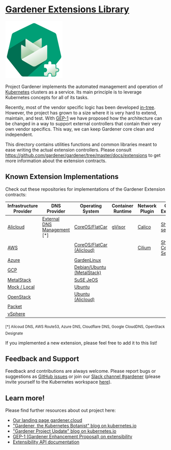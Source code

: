 # [Gardener Extensions Library](https://gardener.cloud)

![Gardener Extensions Logo](../logo/gardener-extension-180px.png)

Project Gardener implements the automated management and operation of [Kubernetes](https://kubernetes.io/) clusters as a service. Its main principle is to leverage Kubernetes concepts for all of its tasks.

Recently, most of the vendor specific logic has been developed [in-tree](https://github.com/gardener/gardener). However, the project has grown to a size where it is very hard to extend, maintain, and test. With [GEP-1](https://github.com/gardener/gardener/blob/master/docs/proposals/01-extensibility.md) we have proposed how the architecture can be changed in a way to support external controllers that contain their very own vendor specifics. This way, we can keep Gardener core clean and independent.

This directory contains utilities functions and common libraries meant to ease writing the actual extension controllers.
Please consult https://github.com/gardener/gardener/tree/master/docs/extensions to get more information about the extension contracts.

## Known Extension Implementations

Check out these repositories for implementations of the Gardener Extension contracts:

| Infrastructure Provider | DNS Provider | Operating System | Container Runtime | Network Plugin | Generic Extensions |
| ----------------------- | ------------ | ---------------- | ------------------| -------------- | ------------------ |
| [Alicloud](https://github.com/gardener/gardener-extension-provider-alicloud) | [External DNS Management](https://github.com/gardener/external-dns-management) [*]| [CoreOS/FlatCar](https://github.com/gardener/gardener-extension-os-coreos) | [gVisor](https://github.com/gardener/gardener-extension-runtime-gvisor) | [Calico](https://github.com/gardener/gardener-extension-networking-calico) | [Shoot DNS service](https://github.com/gardener/gardener-extension-shoot-dns-service) |
| [AWS](https://github.com/gardener/gardener-extension-provider-aws) | | [CoreOS/FlatCar (Alicloud)](https://github.com/gardener/gardener-extension-os-coreos-alicloud) | | [Cilium](https://github.com/gardener/gardener-extension-networking-cilium) | [Shoot Certificate Service](https://github.com/gardener/gardener-extension-shoot-cert-service)
| [Azure](https://github.com/gardener/gardener-extension-provider-azure) | | [GardenLinux](https://github.com/gardener/gardener-extension-os-gardenlinux) | | |
| [GCP](https://github.com/gardener/gardener-extension-provider-gcp) | | [Debian/Ubuntu (MetalStack)](https://github.com/metal-stack/os-metal-extension) | | |
| [MetalStack](https://github.com/metal-stack/gardener-extension-provider-metal) | | [SuSE JeOS](https://github.com/gardener/gardener-extension-os-suse-jeos) | | |
| [Mock / Local](https://github.com/gardener/gardener-extension-provider-mock) | | [Ubuntu](https://github.com/gardener/gardener-extension-os-ubuntu) | | |
| [OpenStack](https://github.com/gardener/gardener-extension-provider-openstack) | | [Ubuntu (Alicloud)](https://github.com/gardener/gardener-extension-os-ubuntu-alicloud) | | |
| [Packet](https://github.com/gardener/gardener-extension-provider-packet) | | | |
| [vSphere](https://github.com/gardener/gardener-extension-provider-vsphere) | | | |

<sub>[*] Alicoud DNS, AWS Route53, Azure DNS, Cloudflare DNS, Google CloudDNS, OpenStack Designate</sub>

If you implemented a new extension, please feel free to add it to this list!

## Feedback and Support

Feedback and contributions are always welcome. Please report bugs or suggestions as [GitHub issues](https://github.com/gardener/gardener/issues) or join our [Slack channel #gardener](https://kubernetes.slack.com/messages/gardener) (please invite yourself to the Kubernetes workspace [here](http://slack.k8s.io)).

## Learn more!

Please find further resources about out project here:

* [Our landing page gardener.cloud](https://gardener.cloud/)
* ["Gardener, the Kubernetes Botanist" blog on kubernetes.io](https://kubernetes.io/blog/2018/05/17/gardener/)
* ["Gardener Project Update" blog on kubernetes.io](https://kubernetes.io/blog/2019/12/02/gardener-project-update/)
* [GEP-1 (Gardener Enhancement Proposal) on extensibility](https://github.com/gardener/gardener/blob/master/docs/proposals/01-extensibility.md)
* [Extensibility API documentation](https://github.com/gardener/gardener/tree/master/docs/extensions)
